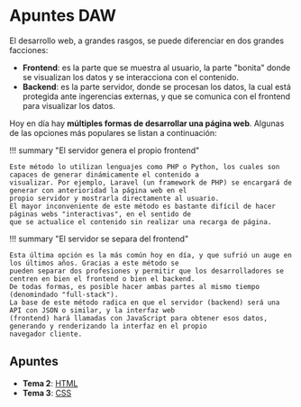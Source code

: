 # Apuntes DAW

El desarrollo web, a grandes rasgos, se puede diferenciar en dos grandes facciones:

- **Frontend**: es la parte que se muestra al usuario, la parte "bonita" donde se visualizan los datos y se
  interacciona con el contenido.
- **Backend**: es la parte servidor, donde se procesan los datos, la cual está protegida ante ingerencias externas, y 
  que se comunica con el frontend para visualizar los datos.

Hoy en día hay **múltiples formas de desarrollar una página web**. Algunas de las opciones más populares se listan a
continuación:

!!! summary "El servidor genera el propio frontend"

    Este método lo utilizan lenguajes como PHP o Python, los cuales son capaces de generar dinámicamente el contenido a
    visualizar. Por ejemplo, Laravel (un framework de PHP) se encargará de generar con anterioridad la página web en el
    propio servidor y mostrarla directamente al usuario.  
    El mayor inconveniente de este método es bastante difícil de hacer páginas webs "interactivas", en el sentido de
    que se actualice el contenido sin realizar una recarga de página.

!!! summary "El servidor se separa del frontend"

    Esta última opción es la más común hoy en día, y que sufrió un auge en los últimos años. Gracias a este método se
    pueden separar dos profesiones y permitir que los desarrolladores se centren en bien el frontend o bien el backend.
    De todas formas, es posible hacer ambas partes al mismo tiempo (denomindado "full-stack").  
    La base de este método radica en que el servidor (backend) será una API con JSON o similar, y la interfaz web
    (frontend) hará llamadas con JavaScript para obtener esos datos, generando y renderizando la interfaz en el propio
    navegador cliente.

## Apuntes

- **Tema 2**: [HTML](html/index.md)
- **Tema 3**: [CSS](css/index.md)
